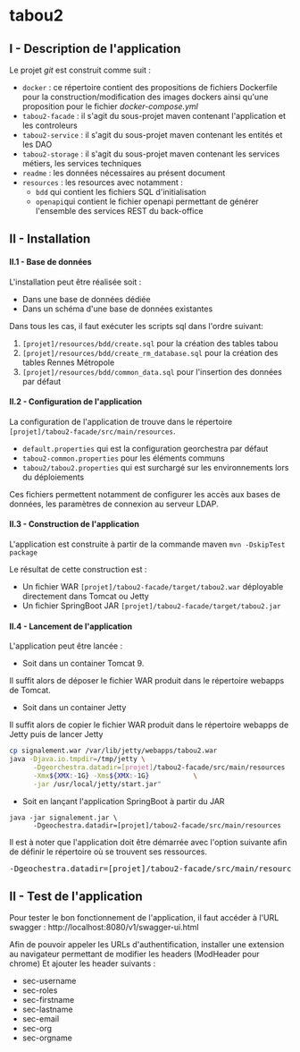 # tabou2

## I - Description de l'application

Le projet _git_ est construit comme suit :

- `docker` : ce répertoire contient des propositions de fichiers Dockerfile pour la construction/modification des images dockers ainsi  qu'une proposition pour le fichier _docker-compose.yml_
- `tabou2-facade` : il s'agit du sous-projet maven contenant l'application et les controleurs
- `tabou2-service` : il s'agit du sous-projet maven contenant les entités et les DAO
- `tabou2-storage` : il s'agit du sous-projet maven contenant les services métiers, les services techniques
- `readme` : les données nécessaires au présent document
- `resources` :  les resources avec notamment :
    - `bdd` qui contient les fichiers SQL d'initialisation
    - `openapi`qui contient le fichier openapi permettant de générer l'ensemble des services REST du back-office

## II - Installation

#### II.1 - Base de données

L'installation peut être réalisée soit :
* Dans une base de données dédiée
* Dans un schéma d'une base de données existantes

Dans tous les cas, il faut exécuter les scripts sql dans l'ordre suivant:
1. `[projet]/resources/bdd/create.sql` pour la création des tables tabou
2. `[projet]/resources/bdd/create_rm_database.sql` pour la création des tables Rennes Métropole
3. `[projet]/resources/bdd/common_data.sql` pour l'insertion des données par défaut

#### II.2 - Configuration de l'application

La configuration de l'application de trouve dans le répertoire `[projet]/tabou2-facade/src/main/resources`.

* `default.properties` qui est la configuration georchestra par défaut
* `tabou2-common.properties` pour les éléments communs
* `tabou2/tabou2.properties` qui est surchargé sur les environnements lors du déploiements 

Ces fichiers permettent notamment de configurer les accès aux bases de données, les paramètres de connexion au serveur LDAP.

#### II.3 - Construction de l'application

L'application est construite à partir de la commande maven
`mvn -DskipTest package`

Le résultat de cette construction est :
* Un fichier WAR `[projet]/tabou2-facade/target/tabou2.war` déployable directement dans Tomcat ou Jetty
* Un fichier SpringBoot JAR `[projet]/tabou2-facade/target/tabou2.jar`

#### II.4 - Lancement de l'application

L'application peut être lancée :
* Soit dans un container Tomcat 9.

Il suffit alors de déposer le fichier WAR produit dans le répertoire webapps de Tomcat.

* Soit dans un container Jetty

Il suffit alors de copier le fichier WAR produit dans le répertoire webapps de Jetty puis de lancer Jetty

```sh
cp signalement.war /var/lib/jetty/webapps/tabou2.war
java -Djava.io.tmpdir=/tmp/jetty \
      -Dgeorchestra.datadir=[projet]/tabou2-facade/src/main/resources 	\
      -Xmx${XMX:-1G} -Xms${XMX:-1G}           \
      -jar /usr/local/jetty/start.jar"
```

* Soit en lançant l'application SpringBoot à partir du JAR 

```
java -jar signalement.jar \
      -Dgeochestra.datadir=[projet]/tabou2-facade/src/main/resources
```

Il est à noter que l'application doit être démarrée avec l'option suivante afin de définir le répertoire où se trouvent ses ressources.
<pre>-Dgeochestra.datadir=[projet]/tabou2-facade/src/main/resources</pre>

## II - Test de l'application

Pour tester le bon fonctionnement de l'application, il faut accéder à l'URL swagger : http://localhost:8080/v1/swagger-ui.html

Afin de pouvoir appeler les URLs d'authentification, installer une extension au navigateur permettant de modifier les headers (ModHeader pour chrome)
Et ajouter les header suivants :  

* sec-username 
* sec-roles
* sec-firstname
* sec-lastname
* sec-email
* sec-org
* sec-orgname


